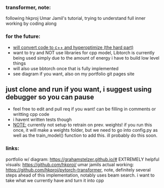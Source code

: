 ### transformer, note:
following hkproj Umar Jamil's tutorial, trying to understand full inner working by coding along

### for the future:
- <ins> will convert code to c++ and hyperoptimize (the hard part) </ins>
- want to try and NOT use libraries for cpp model, Libtorch is currently being used simply due to the amount of energy i have to build low level things
- will also use bbtorch once that is fully implemented
- see diagram if you want, also on my portfolio git pages site

## just clone and run if you want, i suggest using debugger so you can pause
- feel free to edit and pull req if you want! can be filling in comments or writting cpp code
- i havent written tests though
- <ins>NOTE:</ins> currently not setup to retrain on prev. weights! if you run this once, it will make a weights folder, but we need to go into config.py as well as the train_model() function to add this. ill probably do this soon.

### links:
portfolio w/ diagram: https://grahamstelzer.github.io/#
EXTREMELY helpful visuals: https://github.com/hkproj/
umar jamils actual working: https://github.com/hkproj/pytorch-transformer,
note, definitely several steps ahead of this implementation, notably uses beam search. i want to take what we currently have and turn it into cpp


